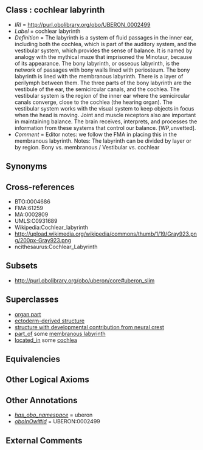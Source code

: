 
## Class : cochlear labyrinth

 * *IRI* = http://purl.obolibrary.org/obo/UBERON_0002499
 * *Label* = cochlear labyrinth
 * *Definition* = The labyrinth is a system of fluid passages in the inner ear, including both the cochlea, which is part of the auditory system, and the vestibular system, which provides the sense of balance. It is named by analogy with the mythical maze that imprisoned the Minotaur, because of its appearance. The bony labyrinth, or osseous labyrinth, is the network of passages with bony walls lined with periosteum. The bony labyrinth is lined with the membranous labyrinth. There is a layer of perilymph between them. The three parts of the bony labyrinth are the vestibule of the ear, the semicircular canals, and the cochlea. The vestibular system is the region of the inner ear where the semicircular canals converge, close to the cochlea (the hearing organ). The vestibular system works with the visual system to keep objects in focus when the head is moving. Joint and muscle receptors also are important in maintaining balance. The brain receives, interprets, and processes the information from these systems that control our balance. [WP,unvetted].
 * *Comment* = Editor notes: we follow the FMA in placing this in the membranous labyrinth. Notes: The labyrinth can be divided by layer or by region. Bony vs. membranous / Vestibular vs. cochlear

## Synonyms


## Cross-references

 * BTO:0004686
 * FMA:61259
 * MA:0002809
 * UMLS:C0931689
 * Wikipedia:Cochlear_labyrinth
 * http://upload.wikimedia.org/wikipedia/commons/thumb/1/19/Gray923.png/200px-Gray923.png
 * ncithesaurus:Cochlear_Labyrinth

## Subsets

 * http://purl.obolibrary.org/obo/uberon/core#uberon_slim

## Superclasses

 * [organ part](../../UBERON/64/UBERON_0000064.md)
 * [ectoderm-derived structure](../../UBERON/21/UBERON_0004121.md)
 * [structure with developmental contribution from neural crest](../../UBERON/14/UBERON_0010314.md)
 * [part_of](../../BFO/50/BFO_0000050.md) some [membranous labyrinth](../../UBERON/49/UBERON_0001849.md)
 * [located_in](../../RO/25/RO_0001025.md) some [cochlea](../../UBERON/44/UBERON_0001844.md)

## Equivalencies


## Other Logical Axioms


## Other Annotations

 * *[has_obo_namespace](../../ce/oboInOwl#hasOBONamespace.md)* = uberon
 * *[oboInOwl#id](../../id/oboInOwl#id.md)* = UBERON:0002499

## External Comments

